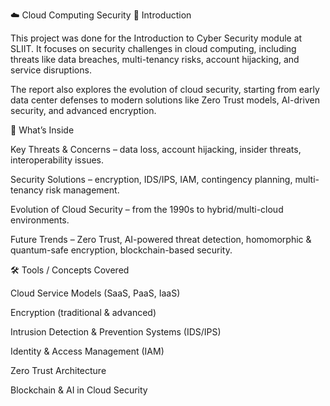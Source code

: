 ☁️ Cloud Computing Security
📖 Introduction

This project was done for the Introduction to Cyber Security module at SLIIT.
It focuses on security challenges in cloud computing, including threats like data breaches, multi-tenancy risks, account hijacking, and service disruptions.

The report also explores the evolution of cloud security, starting from early data center defenses to modern solutions like Zero Trust models, AI-driven security, and advanced encryption.

🚀 What’s Inside

Key Threats & Concerns – data loss, account hijacking, insider threats, interoperability issues.

Security Solutions – encryption, IDS/IPS, IAM, contingency planning, multi-tenancy risk management.

Evolution of Cloud Security – from the 1990s to hybrid/multi-cloud environments.

Future Trends – Zero Trust, AI-powered threat detection, homomorphic & quantum-safe encryption, blockchain-based security.

🛠️ Tools / Concepts Covered

Cloud Service Models (SaaS, PaaS, IaaS)

Encryption (traditional & advanced)

Intrusion Detection & Prevention Systems (IDS/IPS)

Identity & Access Management (IAM)

Zero Trust Architecture

Blockchain & AI in Cloud Security
